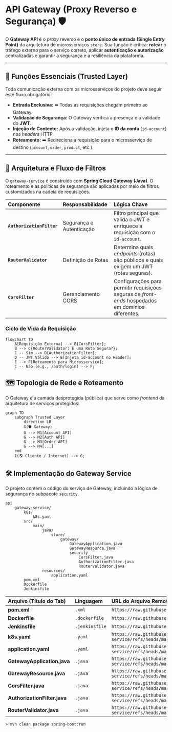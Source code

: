 # API Gateway (Proxy Reverso e Segurança) 🛡️

O **Gateway API** é o *proxy* reverso e o **ponto único de entrada (Single Entry Point)** da arquitetura de microsserviços `store`. Sua função é crítica: **rotear** o tráfego externo para o serviço correto, aplicar **autenticação e autorização** centralizadas e garantir a segurança e a resiliência da plataforma.

-----

## 🎯 Funções Essenciais (Trusted Layer)

Toda comunicação externa com os microsserviços do projeto deve seguir este fluxo obrigatório:

  * **Entrada Exclusiva:** ⬅️ Todas as requisições chegam primeiro ao Gateway.
  * **Validação de Segurança:** O Gateway verifica a presença e a validade do **JWT**.
  * **Injeção de Contexto:** Após a validação, injeta o **ID da conta** (`id-account`) nos *headers* HTTP.
  * **Roteamento:** ➡️ Redireciona a requisição para o microsserviço de destino (`account`, `order`, `product`, etc.).

-----

## 🚦 Arquitetura e Fluxo de Filtros

O `gateway-service` é construído com **Spring Cloud Gateway (Java)**. O roteamento e as políticas de segurança são aplicadas por meio de filtros customizados na cadeia de requisições.

| Componente | Responsabilidade | Lógica Chave |
| :--- | :--- | :--- |
| **`AuthorizationFilter`** | Segurança e Autenticação | Filtro principal que valida o JWT e enriquece a requisição com o `id-account`. |
| **`RouterValidator`** | Definição de Rotas | Determina quais *endpoints* (rotas) são públicos e quais exigem um JWT (rotas seguras). |
| **`CorsFilter`** | Gerenciamento CORS | Configurações para permitir requisições seguras de *front-ends* hospedados em domínios diferentes. |

### Ciclo de Vida da Requisição

```mermaid
flowchart TD
    A[Requisição Externa] --> B{CorsFilter};
    B --> C{RouterValidator: É uma Rota Segura?};
    C -- Sim --> D{AuthorizationFilter};
    D -- JWT Válido --> E[Injeta id-account no Header];
    E --> F[Roteamento para Microsserviço];
    C -- Não (e.g., /auth/login) --> F;
```

## 🗺️ Topologia de Rede e Roteamento

O Gateway é a camada desprotegida (pública) que serve como *frontend* da arquitetura de serviços protegidos:

```mermaid
graph TD
    subgraph Trusted Layer
        direction LR
        G(🛡️ Gateway)
        G --> M1[Account API]
        G --> M2[Auth API]
        G --> M3[Order API]
        G --> M4[...]
    end
    I(🌎 Cliente / Internet) --> G;
```

## 🛠️ Implementação do Gateway Service

O projeto contém o código do serviço de Gateway, incluindo a lógica de segurança no subpacote `security`.

```tree
api
    gateway-service/
        k8s/
            k8s.yaml
        src/
            main/
                java/
                    store/
                        gateway/
                            GatewayApplication.java
                            GatewayResource.java
                            security
                                CorsFilter.java
                                AuthorizationFilter.java
                                RouterValidator.java
                resources/
                    application.yaml
        pom.xml
        Dockerfile
        Jenkinsfile
```

| Arquivo (Título do Tab) | Linguagem | URL do Arquivo Remoto (`--8<--`) |
| :--- | :--- | :--- |
| **pom.xml** | `.xml` | `https://raw.githubusercontent.com/Lagoass/gateway-service/refs/heads/main/pom.xml` |
| **Dockerfile** | `.dockerfile` | `https://raw.githubusercontent.com/Lagoass/gateway-service/refs/heads/main/DockerFile` |
| **Jenkinsfile** | `.jenkinsfile` | `https://raw.githubusercontent.com/Lagoass/gateway-service/refs/heads/main/Jenkinsfile` |
| **k8s.yaml** | `.yaml` | `https://raw.githubusercontent.com/Lagoass/gateway-service/refs/heads/main/k8s/k8s.yaml` |
| **application.yaml** | `.yaml` | `https://raw.githubusercontent.com/Lagoass/gateway-service/refs/heads/main/src/main/resources/application.yaml` |
| **GatewayApplication.java** | `.java` | `https://raw.githubusercontent.com/Lagoass/gateway-service/refs/heads/main/src/main/java/store/gateway/GatewayApplication.java` |
| **GatewayResource.java** | `.java` | `https://raw.githubusercontent.com/Lagoass/gateway-service/refs/heads/main/src/main/java/store/gateway/GatewayResource.java` |
| **CorsFilter.java** | `.java` | `https://raw.githubusercontent.com/Lagoass/gateway-service/refs/heads/main/src/main/java/store/gateway/security/CorsFilter.java` |
| **AuthorizationFilter.java** | `.java` | `https://raw.githubusercontent.com/Lagoass/gateway-service/refs/heads/main/src/main/java/store/gateway/security/AuthorizationFilter.java` |
| **RouterValidator.java** | `.java` | `https://raw.githubusercontent.com/Lagoass/gateway-service/refs/heads/main/src/main/java/store/gateway/security/RouterValidator.java` |

```{ bash }
> mvn clean package spring-boot:run
```